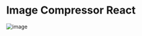 # Image Compressor React
 
![image](https://github.com/afnanmahmood52/Image-Compressor-React/assets/47634321/0b3a0d0d-b092-451b-af50-523f885b8db3)

